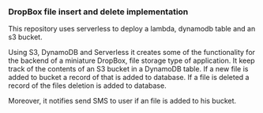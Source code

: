 ### DropBox file insert and delete implementation

This repository uses serverless to deploy a lambda, dynamodb table and an s3 bucket.


Using S3, DynamoDB and Serverless it creates some of the functionality for the backend of a miniature DropBox, file storage type 
of application. It keep track of the contents of an S3 bucket in a DynamoDB table. If a new file is added to bucket a record of that is added to database. If a file is deleted a record of the files deletion is added to database.

Moreover, it notifies send SMS to user if an file is added to his bucket.

